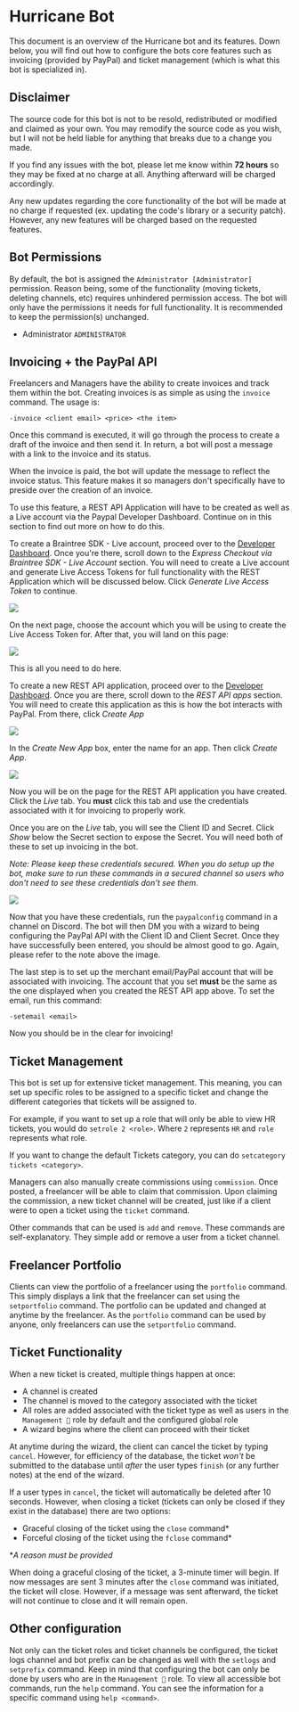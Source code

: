 # Hurricane Bot

This document is an overview of the Hurricane bot and its features. Down below, you will find out how to configure the bots core features such as invoicing (provided by PayPal) and ticket management (which is what this bot is specialized in).

## Disclaimer
The source code for this bot is not to be resold, redistributed or modified and claimed as your own. You may remodify the source code as you wish, but I will not be held liable for anything that breaks due to a change you made.

If you find any issues with the bot, please let me know within **72 hours** so they may be fixed at no charge at all. Anything afterward will be charged accordingly.

Any new updates regarding the core functionality of the bot will be made at no charge if requested (ex. updating the code's library or a security patch). However, any new features will be charged based on the requested features.

## Bot Permissions
By default, the bot is assigned the `Administrator [Administrator]` permission. Reason being, some of the functionality (moving tickets, deleting channels, etc) requires unhindered permission access. The bot will only have the permissions it needs for full functionality. It is recommended to keep the permission(s) unchanged.

- Administrator `ADMINISTRATOR`

## Invoicing + the PayPal API
Freelancers and Managers have the ability to create invoices and track them within the bot. Creating invoices is as simple as using the `invoice` command. The usage is:
```
-invoice <client email> <price> <the item>
```
Once this command is executed, it will go through the process to create a draft of the invoice and then send it. In return, a bot will post a message with a link to the invoice and its status.

When the invoice is paid, the bot will update the message to reflect the invoice status. This feature makes it so managers don't specifically have to preside over the creation of an invoice.

To use this feature, a REST API Application will have to be created as well as a Live account via the Paypal Developer Dashboard. Continue on in this section to find out more on how to do this.

To create a Braintree SDK - Live account, proceed over to the [Developer Dashboard](https://developer.paypal.com/developer/applications). Once you're there, scroll down to the *Express Checkout via Braintree SDK - Live Account* section. You will need to create a Live account and generate Live Access Tokens for full functionality with the REST Application which will be discussed below. Click *Generate Live Access Token* to continue.

![](https://i.imgur.com/wNNiIho.png)

On the next page, choose the account which you will be using to create the Live Access Token for. After that, you will land on this page:

![](https://i.imgur.com/XYZMlww.png)

This is all you need to do here.

To create a new REST API application, proceed over to the [Developer Dashboard](https://developer.paypal.com/developer/applications). Once you are there, scroll down to the *REST API apps* section. You will need to create this application as this is how the bot interacts with PayPal. From there, click *Create App*

![](https://i.imgur.com/amj0Smp.png)

In the *Create New App* box, enter the name for an app. Then click *Create App*.

![](https://i.imgur.com/xLiInYk.png)

Now you will be on the page for the REST API application you have created. Click the *Live* tab. You **must** click this tab and use the credentials associated with it for invoicing to properly work.

Once you are on the *Live* tab, you will see the Client ID and Secret. Click *Show* below the Secret section to expose the Secret. You will need both of these to set up invoicing in the bot.

*Note: Please keep these credentials secured. When you do setup up the bot, make sure to run these commands in a secured channel so users who don't need to see these credentials don't see them.*

![](https://i.imgur.com/fR0yMJo.png)

Now that you have these credentials, run the `paypalconfig` command in a channel on Discord. The bot will then DM you with a wizard to being configuring the PayPal API with the Client ID and Client Secret. Once they have successfully been entered, you should be almost good to go. Again, please refer to the note above the image.

The last step is to set up the merchant email/PayPal account that will be associated with invoicing. The account that you set **must** be the same as the one displayed when you created the REST API app above. To set the email, run this command:
```
-setemail <email>
```
Now you should be in the clear for invoicing!

## Ticket Management
This bot is set up for extensive ticket management. This meaning, you can set up specific roles to be assigned to a specific ticket and change the different categories that tickets will be assigned to.

For example, if you want to set up a role that will only be able to view HR tickets, you would do `setrole 2 <role>`. Where `2` represents `HR` and `role` represents what role.

If you want to change the default Tickets category, you can do `setcategory tickets <category>`.

Managers can also manually create commissions using `commission`. Once posted, a freelancer will be able to claim that commission. Upon claiming the commission, a new ticket channel will be created, just like if a client were to open a ticket using the `ticket` command.

Other commands that can be used is `add` and `remove`. These commands are self-explanatory. They simple add or remove a user from a ticket channel.

## Freelancer Portfolio
Clients can view the portfolio of a freelancer using the `portfolio` command. This simply displays a link that the freelancer can set using the `setportfolio` command. The portfolio can be updated and changed at anytime by the freelancer. As the `portfolio` command can be used by anyone, only freelancers can use the `setportfolio` command.

## Ticket Functionality
When a new ticket is created, multiple things happen at once:
- A channel is created
- The channel is moved to the category associated with the ticket
- All roles are added associated with the ticket type as well as users in the `Management 💼` role by default and the configured global role
- A wizard begins where the client can proceed with their ticket

At anytime during the wizard, the client can cancel the ticket by typing `cancel`. However, for efficiency of the database, the ticket *won't* be submitted to the database until *after* the user types `finish` (or any further notes) at the end of the wizard.

If a user types in `cancel`, the ticket will automatically be deleted after 10 seconds. However, when closing a ticket (tickets can only be closed if they exist in the database) there are two options:

- Graceful closing of the ticket using the `close` command*
- Forceful closing of the ticket using the `fclose` command*

**A reason must be provided*

When doing a graceful closing of the ticket, a 3-minute timer will begin. If now messages are sent 3 minutes after the `close` command was initiated, the ticket will close. However, if a message was sent afterward, the ticket will not continue to close and it will remain open.

## Other configuration
Not only can the ticket roles and ticket channels be configured, the ticket logs channel and bot prefix can be changed as well with the `setlogs` and `setprefix` command. Keep in mind that configuring the bot can only be done by users who are in the `Management 💼` role. To view all accessible bot commands, run the `help` command. You can see the information for a specific command using `help <command>`.
